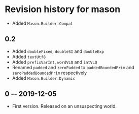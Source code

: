 # Revision history for mason

* Added `Mason.Builder.Compat`

## 0.2

* Added `doubleFixed`, `doubleSI` and `doubleExp`
* Added `textUtf8`
* Added `prefixVarInt`, `wordVLQ` and `intVLQ`
* Renamed `padded` and `zeroPadded` to `paddedBoundedPrim` and `zeroPaddedBoundedPrim` respectively
* Added `Mason.Builder.Dynamic`

## 0 -- 2019-12-05

* First version. Released on an unsuspecting world.
